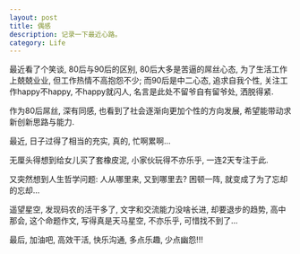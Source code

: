 ```yaml
---
layout: post
title: 偶感
description: 记录一下最近心路。
category: Life
---
```


最近看了个笑谈, 80后与90后的区别, 80后大多是苦逼的屌丝心态, 为了生活工作上兢兢业业, 但工作热情不高抱怨不少; 而90后是中二心态, 追求自我个性, 关注工作happy不happy, 不happy就闪人, 名言是此处不留爷自有留爷处, 洒脱得紧.

作为80后屌丝, 深有同感, 也看到了社会逐渐向更加个性的方向发展, 希望能带动求新创新思路与能力.

最近, 日子过得了相当的充实, 真的, 忙啊累啊...

无厘头得想到给女儿买了套橡皮泥, 小家伙玩得不亦乐乎, 一连2天专注于此.

又突然想到人生哲学问题: 人从哪里来, 又到哪里去? 困顿一阵, 就变成了为了忘却的忘却...

遥望星空, 发现码农的活干多了, 文字和交流能力没啥长进, 却要退步的趋势, 高中那会, 这个命题作文, 写得真是天马星空, 不亦乐乎, 可惜找不到了...

最后, 加油吧, 高效干活, 快乐沟通, 多点乐趣, 少点幽怨!!!